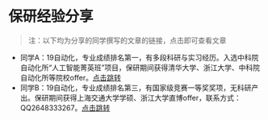# 保研经验分享
> 注：以下均为分享的同学撰写的文章的链接，点击即可查看文章
- 同学A：19自动化，专业成绩排名第一，有多段科研与实习经历。入选中科院自动化所“人工智能菁英班”项目，保研期间获得清华大学、浙江大学、中科院自动化所等院校offer。[点击跳转](https://zhuanlan.zhihu.com/p/572925084)
- 同学B：19自动化，专业成绩排名第三，有国家级竞赛一等奖奖项，无科研产出。保研期间获得上海交通大学学硕、浙江大学直博offer，联系方式：QQ2648333267。[点击跳转](https://zhuanlan.zhihu.com/p/574594361)
